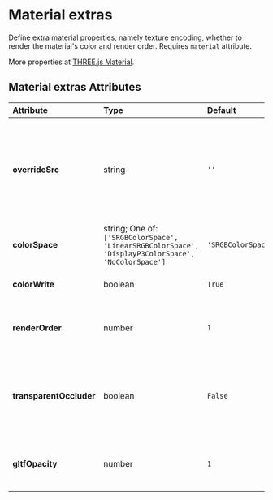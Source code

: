 
Material extras
===============


Define extra material properties, namely texture encoding, whether to render the material's color and render order. Requires `material` attribute.

More properties at <a href='https://threejs.org/docs/#api/en/materials/Material'>THREE.js Material</a>.

Material extras Attributes
---------------------------

|Attribute|Type|Default|Description|Required|
| :--- | :--- | :--- | :--- | :--- |
|**overrideSrc**|string|```''```|Overrides the material source in all meshes of an object (e.g. a basic shape or a GLTF); Use, for example, to change the texture of a GLTF.|No|
|**colorSpace**|string; One of: ```['SRGBColorSpace', 'LinearSRGBColorSpace', 'DisplayP3ColorSpace', 'NoColorSpace']```|```'SRGBColorSpace'```|The material colorspace.|Yes|
|**colorWrite**|boolean|```True```|Whether to render the material's color.|No|
|**renderOrder**|number|```1```|Allows the default rendering order of scene graph objects to be overridden.|No|
|**transparentOccluder**|boolean|```False```|If `true`, will set `colorWrite=false` and `renderOrder=0` to make the material a transparent occluder.|No|
|**gltfOpacity**|number|```1```|Opacity value to apply to the model. 1 is fully opaque, 0 is fully transparent.|Yes|
